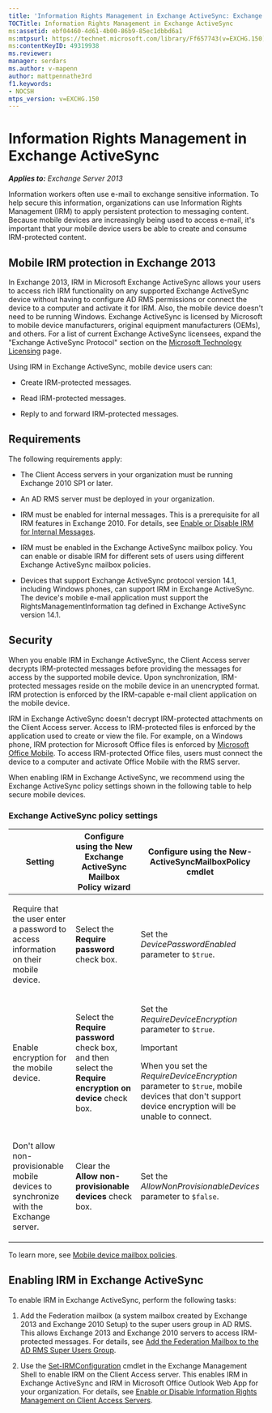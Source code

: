 ```yaml
---
title: 'Information Rights Management in Exchange ActiveSync: Exchange 2013 Help'
TOCTitle: Information Rights Management in Exchange ActiveSync
ms:assetid: ebf04460-4d61-4b00-86b9-85ec1dbbd6a1
ms:mtpsurl: https://technet.microsoft.com/library/Ff657743(v=EXCHG.150)
ms:contentKeyID: 49319938
ms.reviewer: 
manager: serdars
ms.author: v-mapenn
author: mattpennathe3rd
f1.keywords:
- NOCSH
mtps_version: v=EXCHG.150
---
```


# Information Rights Management in Exchange ActiveSync

_**Applies to:** Exchange Server 2013_

Information workers often use e-mail to exchange sensitive information. To help secure this information, organizations can use Information Rights Management (IRM) to apply persistent protection to messaging content. Because mobile devices are increasingly being used to access e-mail, it's important that your mobile device users be able to create and consume IRM-protected content.

## Mobile IRM protection in Exchange 2013

In Exchange 2013, IRM in Microsoft Exchange ActiveSync allows your users to access rich IRM functionality on any supported Exchange ActiveSync device without having to configure AD RMS permissions or connect the device to a computer and activate it for IRM. Also, the mobile device doesn't need to be running Windows. Exchange ActiveSync is licensed by Microsoft to mobile device manufacturers, original equipment manufacturers (OEMs), and others. For a list of current Exchange ActiveSync licensees, expand the "Exchange ActiveSync Protocol" section on the [Microsoft Technology Licensing](https://www.microsoft.com/legal/intellectualproperty/mtl/default) page.

Using IRM in Exchange ActiveSync, mobile device users can:

- Create IRM-protected messages.

- Read IRM-protected messages.

- Reply to and forward IRM-protected messages.

## Requirements

The following requirements apply:

- The Client Access servers in your organization must be running Exchange 2010 SP1 or later.

- An AD RMS server must be deployed in your organization.

- IRM must be enabled for internal messages. This is a prerequisite for all IRM features in Exchange 2010. For details, see [Enable or Disable IRM for Internal Messages](enable-or-disable-irm-for-internal-messages-exchange-2013-help.md).

- IRM must be enabled in the Exchange ActiveSync mailbox policy. You can enable or disable IRM for different sets of users using different Exchange ActiveSync mailbox policies.

- Devices that support Exchange ActiveSync protocol version 14.1, including Windows phones, can support IRM in Exchange ActiveSync. The device's mobile e-mail application must support the RightsManagementInformation tag defined in Exchange ActiveSync version 14.1.

## Security

When you enable IRM in Exchange ActiveSync, the Client Access server decrypts IRM-protected messages before providing the messages for access by the supported mobile device. Upon synchronization, IRM-protected messages reside on the mobile device in an unencrypted format. IRM protection is enforced by the IRM-capable e-mail client application on the mobile device.

IRM in Exchange ActiveSync doesn't decrypt IRM-protected attachments on the Client Access server. Access to IRM-protected files is enforced by the application used to create or view the file. For example, on a Windows phone, IRM protection for Microsoft Office files is enforced by [Microsoft Office Mobile](https://www.microsoft.com/microsoft-365/mobile). To access IRM-protected Office files, users must connect the device to a computer and activate Office Mobile with the RMS server.

When enabling IRM in Exchange ActiveSync, we recommend using the Exchange ActiveSync policy settings shown in the following table to help secure mobile devices.

### Exchange ActiveSync policy settings

<table>
<colgroup>
<col style="width: 33%" />
<col style="width: 33%" />
<col style="width: 33%" />
</colgroup>
<thead>
<tr class="header">
<th>Setting</th>
<th>Configure using the New Exchange ActiveSync Mailbox Policy wizard</th>
<th>Configure using the New-ActiveSyncMailboxPolicy cmdlet</th>
</tr>
</thead>
<tbody>
<tr class="odd">
<td><p>Require that the user enter a password to access information on their mobile device.</p></td>
<td><p>Select the <strong>Require password</strong> check box.</p></td>
<td><p>Set the <em>DevicePasswordEnabled</em> parameter to <code>$true</code>.</p></td>
</tr>
<tr class="even">
<td><p>Enable encryption for the mobile device.</p></td>
<td><p>Select the <strong>Require password</strong> check box, and then select the <strong>Require encryption on device</strong> check box.</p></td>
<td><p>Set the <em>RequireDeviceEncryption</em> parameter to <code>$true</code>.</p>

> [!IMPORTANT]
> When you set the <EM>RequireDeviceEncryption</EM> parameter to <CODE>$true</CODE>, mobile devices that don't support device encryption will be unable to connect.

</td>
</tr>
<tr class="odd">
<td><p>Don't allow non-provisionable mobile devices to synchronize with the Exchange server.</p></td>
<td><p>Clear the <strong>Allow non-provisionable devices</strong> check box.</p></td>
<td><p>Set the <em>AllowNonProvisionableDevices</em> parameter to <code>$false</code>.</p></td>
</tr>
</tbody>
</table>

To learn more, see [Mobile device mailbox policies](mobile-device-mailbox-policies-exchange-2013-help.md).

## Enabling IRM in Exchange ActiveSync

To enable IRM in Exchange ActiveSync, perform the following tasks:

1. Add the Federation mailbox (a system mailbox created by Exchange 2013 and Exchange 2010 Setup) to the super users group in AD RMS. This allows Exchange 2013 and Exchange 2010 servers to access IRM-protected messages. For details, see [Add the Federation Mailbox to the AD RMS Super Users Group](add-the-federation-mailbox-to-the-ad-rms-super-users-group-exchange-2013-help.md).

2. Use the [Set-IRMConfiguration](https://docs.microsoft.com/powershell/module/exchange/Set-IRMConfiguration) cmdlet in the Exchange Management Shell to enable IRM on the Client Access server. This enables IRM in Exchange ActiveSync and IRM in Microsoft Office Outlook Web App for your organization. For details, see [Enable or Disable Information Rights Management on Client Access Servers](enable-or-disable-information-rights-management-on-client-access-servers-exchange-2013-help.md).
